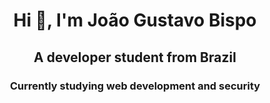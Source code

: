<h1 align="center">Hi 👋, I'm João Gustavo Bispo</h1>
<h2 align="center">A developer student from Brazil</h2>
<h3 align="center">Currently studying web development and security</h3>
